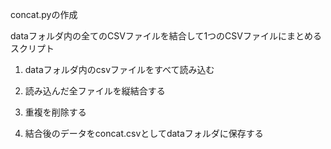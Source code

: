 concat.pyの作成

dataフォルダ内の全てのCSVファイルを結合して1つのCSVファイルにまとめるスクリプト

1. dataフォルダ内のcsvファイルをすべて読み込む

2. 読み込んだ全ファイルを縦結合する

3. 重複を削除する

4. 結合後のデータをconcat.csvとしてdataフォルダに保存する
